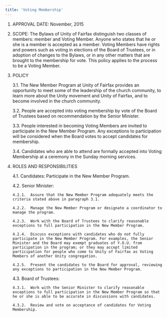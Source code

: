 ```yaml
---
title: 'Voting Membership'
---
```



1.	APPROVAL DATE:  November, 2015

2.	SCOPE:  The Bylaws of Unity of Fairfax distinguish two classes of members: member and Voting Member. Anyone who states that he or she is a member is accepted as a member. Voting Members have rights and powers such as voting in elections of the Board of Trustees, or in adoption of changes to the Bylaws, or in any other matters that are brought to the membership for vote.
This policy applies to the process to be a Voting Member.

3.	POLICY

    3.1.	The New Member Program at Unity of Fairfax provides an opportunity to meet some of the leadership of the church community, to learn more about the Unity movement and Unity of Fairfax, and to become involved in the church community.

    3.2.	People are accepted into voting membership by vote of the Board of Trustees based on recommendation by the Senior Minister.

    3.3.	People interested in becoming Voting Members are invited to participate in the New Member Program. Any exceptions to participation will be considered when the Board votes to accept candidates for membership.

    3.4.	Candidates who are able to attend are formally accepted into Voting Membership at a ceremony in the Sunday morning services.

4.	ROLES AND RESPONSIBILITIES

    4.1.	Candidates:  Participate in the New Member Program.

    4.2.	Senior Minister:

        4.2.1.	Assure that the New Member Program adequately meets the criteria stated above in paragraph 3.1.

        4.2.2.	Manage the New Member Program or designate a coordinator to manage the program.

        4.2.3.	Work with the Board of Trustees to clarify reasonable exceptions to full participation in the New Member Program.

        4.2.4.	Discuss exceptions with candidates who do not fully participate in the New Member Program. For examples, the Senior Minister and the Board may exempt graduates of Y.O.U. from participation in the program; or they may accept limited participation for people who come to Unity of Fairfax as Voting Members of another Unity congregation.

        4.2.5.	Present the candidates to the Board for approval, reviewing any exceptions to participation in the New Member Program.

    4.3.	Board of Trustees:

        4.3.1.	Work with the Senior Minister to clarify reasonable exceptions to full participation in the New Member Program so that he or she is able to be accurate in discussions with candidates.

        4.3.2.	Review and vote on acceptance of candidates for Voting Membership.
